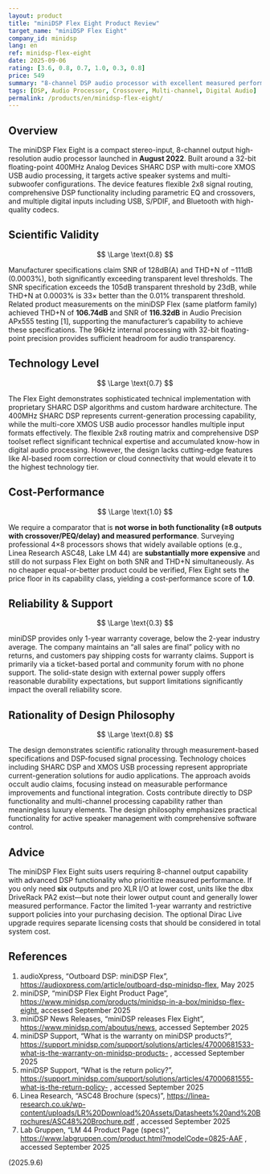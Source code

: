 ```yaml
---
layout: product
title: "miniDSP Flex Eight Product Review"
target_name: "miniDSP Flex Eight"
company_id: minidsp
lang: en
ref: minidsp-flex-eight
date: 2025-09-06
rating: [3.6, 0.8, 0.7, 1.0, 0.3, 0.8]
price: 549
summary: "8-channel DSP audio processor with excellent measured performance; no cheaper equal-or-better 8-out alternative found"
tags: [DSP, Audio Processor, Crossover, Multi-channel, Digital Audio]
permalink: /products/en/minidsp-flex-eight/
---
```


## Overview

The miniDSP Flex Eight is a compact stereo-input, 8-channel output high-resolution audio processor launched in **August 2022**. Built around a 32-bit floating-point 400MHz Analog Devices SHARC DSP with multi-core XMOS USB audio processing, it targets active speaker systems and multi-subwoofer configurations. The device features flexible 2x8 signal routing, comprehensive DSP functionality including parametric EQ and crossovers, and multiple digital inputs including USB, S/PDIF, and Bluetooth with high-quality codecs.

## Scientific Validity

$$ \Large \text{0.8} $$

Manufacturer specifications claim SNR of 128dB(A) and THD+N of −111dB (0.0003%), both significantly exceeding transparent level thresholds. The SNR specification exceeds the 105dB transparent threshold by 23dB, while THD+N at 0.0003% is 33× better than the 0.01% transparent threshold. Related product measurements on the miniDSP Flex (same platform family) achieved THD+N of **106.74dB** and SNR of **116.32dB** in Audio Precision APx555 testing [1], supporting the manufacturerʼs capability to achieve these specifications. The 96kHz internal processing with 32-bit floating-point precision provides sufficient headroom for audio transparency.

## Technology Level

$$ \Large \text{0.7} $$

The Flex Eight demonstrates sophisticated technical implementation with proprietary SHARC DSP algorithms and custom hardware architecture. The 400MHz SHARC DSP represents current-generation processing capability, while the multi-core XMOS USB audio processor handles multiple input formats effectively. The flexible 2x8 routing matrix and comprehensive DSP toolset reflect significant technical expertise and accumulated know-how in digital audio processing. However, the design lacks cutting-edge features like AI-based room correction or cloud connectivity that would elevate it to the highest technology tier.

## Cost-Performance

$$ \Large \text{1.0} $$

We require a comparator that is **not worse in both functionality (≥8 outputs with crossover/PEQ/delay) and measured performance**. Surveying professional 4×8 processors shows that widely available options (e.g., Linea Research ASC48, Lake LM 44) are **substantially more expensive** and still do not surpass Flex Eight on both SNR and THD+N simultaneously. As no cheaper equal-or-better product could be verified, Flex Eight sets the price floor in its capability class, yielding a cost-performance score of **1.0**.

## Reliability & Support

$$ \Large \text{0.3} $$

miniDSP provides only 1-year warranty coverage, below the 2-year industry average. The company maintains an “all sales are final” policy with no returns, and customers pay shipping costs for warranty claims. Support is primarily via a ticket-based portal and community forum with no phone support. The solid-state design with external power supply offers reasonable durability expectations, but support limitations significantly impact the overall reliability score.

## Rationality of Design Philosophy

$$ \Large \text{0.8} $$

The design demonstrates scientific rationality through measurement-based specifications and DSP-focused signal processing. Technology choices including SHARC DSP and XMOS USB processing represent appropriate current-generation solutions for audio applications. The approach avoids occult audio claims, focusing instead on measurable performance improvements and functional integration. Costs contribute directly to DSP functionality and multi-channel processing capability rather than meaningless luxury elements. The design philosophy emphasizes practical functionality for active speaker management with comprehensive software control.

## Advice

The miniDSP Flex Eight suits users requiring 8-channel output capability with advanced DSP functionality who prioritize measured performance. If you only need **six** outputs and pro XLR I/O at lower cost, units like the dbx DriveRack PA2 exist—but note their lower output count and generally lower measured performance. Factor the limited 1-year warranty and restrictive support policies into your purchasing decision. The optional Dirac Live upgrade requires separate licensing costs that should be considered in total system cost.

## References

1. audioXpress, “Outboard DSP: miniDSP Flex”, https://audioxpress.com/article/outboard-dsp-minidsp-flex, May 2025  
2. miniDSP, “miniDSP Flex Eight Product Page”, https://www.minidsp.com/products/minidsp-in-a-box/minidsp-flex-eight, accessed September 2025  
3. miniDSP News Releases, “miniDSP releases Flex Eight”, https://www.minidsp.com/aboutus/news, accessed September 2025  
4. miniDSP Support, “What is the warranty on miniDSP products?”, https://support.minidsp.com/support/solutions/articles/47000681533-what-is-the-warranty-on-minidsp-products- , accessed September 2025  
5. miniDSP Support, “What is the return policy?”, https://support.minidsp.com/support/solutions/articles/47000681555-what-is-the-return-policy- , accessed September 2025  
6. Linea Research, “ASC48 Brochure (specs)”, https://linea-research.co.uk/wp-content/uploads/LR%20Download%20Assets/Datasheets%20and%20Brochures/ASC48%20Brochure.pdf , accessed September 2025  
7. Lab Gruppen, “LM 44 Product Page (specs)”, https://www.labgruppen.com/product.html?modelCode=0825-AAF , accessed September 2025

(2025.9.6)
